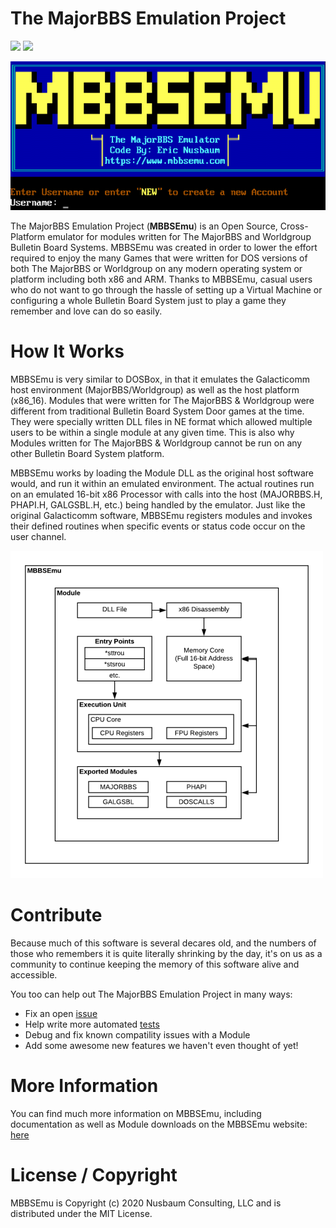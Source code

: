 # The MajorBBS Emulation Project
![](http://forthebadge.com/images/badges/made-with-c-sharp.svg)
![](http://forthebadge.com/images/badges/60-percent-of-the-time-works-every-time.svg)

![The MajorBBS Emulation Project Screenshot](./images/mbbsemu.png)

The MajorBBS Emulation Project (**MBBSEmu**) is an Open Source, Cross-Platform emulator for modules written for The MajorBBS and Worldgroup Bulletin Board Systems.
MBBSEmu was created in order to lower the effort required to enjoy the many Games that were written for DOS versions of both The MajorBBS or Worldgroup on any modern operating system or platform including both x86 and ARM.
Thanks to MBBSEmu, casual users who do not want to go through the hassle of setting up a Virtual Machine or configuring a whole Bulletin Board System just to play a game they remember and love can do so easily.

# How It Works

MBBSEmu is very similar to DOSBox, in that it emulates the Galacticomm host environment (MajorBBS/Worldgroup) as well as the host platform (x86_16).
Modules that were written for The MajorBBS & Worldgroup were different from traditional Bulletin Board System Door games at the time. They were specially written DLL files in NE format which allowed
multiple users to be within a single module at any given time. This is also why Modules written for The MajorBBS & Worldgroup cannot be run on any other Bulletin Board System platform.

MBBSEmu works by loading the Module DLL as the original host software would, and run it within an emulated environment. The actual routines run on an emulated 16-bit x86 Processor with calls into the host
(MAJORBBS.H, PHAPI.H, GALGSBL.H, etc.) being handled by the emulator. Just like the original Galacticomm software, MBBSEmu registers modules and invokes their defined routines when specific events or status
code occur on the user channel.

![MBBSEmy System Diagram](./images/mbbsemuDiagram.png)

# Contribute

Because much of this software is several decares old, and the numbers of those who remembers it is quite literally shrinking by the day, it's on us as a community to continue keeping the memory of this software alive and accessible.

You too can help out The MajorBBS Emulation Project in many ways:
* Fix an open [issue](./issues)
* Help write more automated [tests](./tree/master/MBBSEmu.Tests)
* Debug and fix known compatility issues with a Module
* Add some awesome new features we haven't even thought of yet!

# More Information

You can find much more information on MBBSEmu, including documentation as well as Module downloads on the MBBSEmu website: [here](https://www.mbbsemu.com)

# License / Copyright

MBBSEmu is Copyright (c) 2020 Nusbaum Consulting, LLC and is distributed under the MIT License. 
